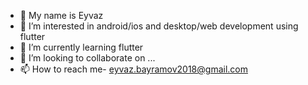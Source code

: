- 👋 My name is Eyvaz 
- 👀 I’m interested in android/ios and desktop/web development using flutter
- 🌱 I’m currently learning flutter
- 💞️ I’m looking to collaborate on ...
- 📫 How to reach me- eyvaz.bayramov2018@gmail.com

<!---
ispectr/ispectr is a ✨ special ✨ repository because its `README.md` (this file) appears on your GitHub profile.
You can click the Preview link to take a look at your changes.
--->
